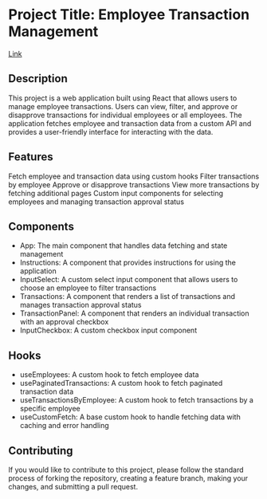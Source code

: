 # Project Title: Employee Transaction Management

[Link](https://transaction-approvals.netlify.app/)

## Description

This project is a web application built using React that allows users to manage employee transactions. Users can view, filter, and approve or disapprove transactions for individual employees or all employees. The application fetches employee and transaction data from a custom API and provides a user-friendly interface for interacting with the data.

## Features

Fetch employee and transaction data using custom hooks
Filter transactions by employee
Approve or disapprove transactions
View more transactions by fetching additional pages
Custom input components for selecting employees and managing transaction approval status

## Components

- App: The main component that handles data fetching and state management
- Instructions: A component that provides instructions for using the application
- InputSelect: A custom select input component that allows users to choose an employee to filter transactions
- Transactions: A component that renders a list of transactions and manages transaction approval status
- TransactionPanel: A component that renders an individual transaction with an approval checkbox
- InputCheckbox: A custom checkbox input component

## Hooks

- useEmployees: A custom hook to fetch employee data
- usePaginatedTransactions: A custom hook to fetch paginated transaction data
- useTransactionsByEmployee: A custom hook to fetch transactions by a specific employee
- useCustomFetch: A base custom hook to handle fetching data with caching and error handling

## Contributing

If you would like to contribute to this project, please follow the standard process of forking the repository, creating a feature branch, making your changes, and submitting a pull request.
